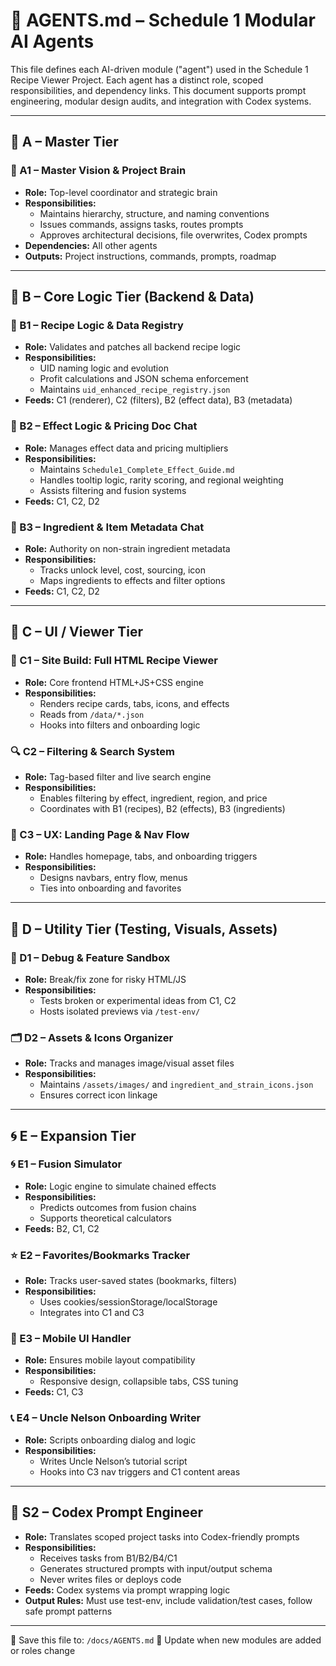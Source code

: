# 🤖 AGENTS.md – Schedule 1 Modular AI Agents

This file defines each AI-driven module ("agent") used in the Schedule 1 Recipe Viewer Project. Each agent has a distinct role, scoped responsibilities, and dependency links. This document supports prompt engineering, modular design audits, and integration with Codex systems.

---

## 🧠 A – Master Tier

### 🧠 A1 – Master Vision & Project Brain
- **Role:** Top-level coordinator and strategic brain
- **Responsibilities:**
  - Maintains hierarchy, structure, and naming conventions
  - Issues commands, assigns tasks, routes prompts
  - Approves architectural decisions, file overwrites, Codex prompts
- **Dependencies:** All other agents
- **Outputs:** Project instructions, commands, prompts, roadmap

---

## 📘 B – Core Logic Tier (Backend & Data)

### 📘 B1 – Recipe Logic & Data Registry
- **Role:** Validates and patches all backend recipe logic
- **Responsibilities:**
  - UID naming logic and evolution
  - Profit calculations and JSON schema enforcement
  - Maintains `uid_enhanced_recipe_registry.json`
- **Feeds:** C1 (renderer), C2 (filters), B2 (effect data), B3 (metadata)

### 📘 B2 – Effect Logic & Pricing Doc Chat
- **Role:** Manages effect data and pricing multipliers
- **Responsibilities:**
  - Maintains `Schedule1_Complete_Effect_Guide.md`
  - Handles tooltip logic, rarity scoring, and regional weighting
  - Assists filtering and fusion systems
- **Feeds:** C1, C2, D2

### 🧾 B3 – Ingredient & Item Metadata Chat
- **Role:** Authority on non-strain ingredient metadata
- **Responsibilities:**
  - Tracks unlock level, cost, sourcing, icon
  - Maps ingredients to effects and filter options
- **Feeds:** C1, C2, D2

---

## 📄 C – UI / Viewer Tier

### 📄 C1 – Site Build: Full HTML Recipe Viewer
- **Role:** Core frontend HTML+JS+CSS engine
- **Responsibilities:**
  - Renders recipe cards, tabs, icons, and effects
  - Reads from `/data/*.json`
  - Hooks into filters and onboarding logic

### 🔍 C2 – Filtering & Search System
- **Role:** Tag-based filter and live search engine
- **Responsibilities:**
  - Enables filtering by effect, ingredient, region, and price
  - Coordinates with B1 (recipes), B2 (effects), B3 (ingredients)

### 🧭 C3 – UX: Landing Page & Nav Flow
- **Role:** Handles homepage, tabs, and onboarding triggers
- **Responsibilities:**
  - Designs navbars, entry flow, menus
  - Ties into onboarding and favorites

---

## 🧪 D – Utility Tier (Testing, Visuals, Assets)

### 🧪 D1 – Debug & Feature Sandbox
- **Role:** Break/fix zone for risky HTML/JS
- **Responsibilities:**
  - Tests broken or experimental ideas from C1, C2
  - Hosts isolated previews via `/test-env/`

### 🗂️ D2 – Assets & Icons Organizer
- **Role:** Tracks and manages image/visual asset files
- **Responsibilities:**
  - Maintains `/assets/images/` and `ingredient_and_strain_icons.json`
  - Ensures correct icon linkage

---

## 🌀 E – Expansion Tier

### 🌀 E1 – Fusion Simulator
- **Role:** Logic engine to simulate chained effects
- **Responsibilities:**
  - Predicts outcomes from fusion chains
  - Supports theoretical calculators
- **Feeds:** B2, C1, C2

### ⭐ E2 – Favorites/Bookmarks Tracker
- **Role:** Tracks user-saved states (bookmarks, filters)
- **Responsibilities:**
  - Uses cookies/sessionStorage/localStorage
  - Integrates into C1 and C3

### 📱 E3 – Mobile UI Handler
- **Role:** Ensures mobile layout compatibility
- **Responsibilities:**
  - Responsive design, collapsible tabs, CSS tuning
- **Feeds:** C1, C3

### 📞 E4 – Uncle Nelson Onboarding Writer
- **Role:** Scripts onboarding dialog and logic
- **Responsibilities:**
  - Writes Uncle Nelson’s tutorial script
  - Hooks into C3 nav triggers and C1 content areas

---

## 🧠 S2 – Codex Prompt Engineer
- **Role:** Translates scoped project tasks into Codex-friendly prompts
- **Responsibilities:**
  - Receives tasks from B1/B2/B4/C1
  - Generates structured prompts with input/output schema
  - Never writes files or deploys code
- **Feeds:** Codex systems via prompt wrapping logic
- **Output Rules:** Must use test-env, include validation/test cases, follow safe prompt patterns

---

📁 Save this file to: `/docs/AGENTS.md`
📌 Update when new modules are added or roles change
